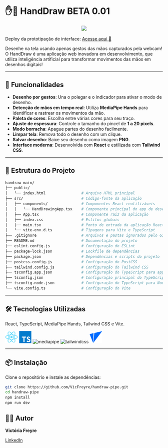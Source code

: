 # ✋🎨 HandDraw BETA 0.01
<p align="center">
  <img src="https://github.com/user-attachments/assets/44ce6b97-feaf-480a-aef9-7b5f8e5d8c06" width="1100" />
</p>

Deploy da prototipação de interface: [Acesse aqui 🚀](https://handraw-gvuj68zs5-vics-projects-becbc9ab.vercel.app/)

Desenhe na tela usando apenas gestos das mãos capturados pela webcam!
O HandDraw é uma aplicação web inovadora em desenvolvimento, que utiliza inteligência artificial para transformar movimentos das mãos em desenhos digitais!

---

## 🚀 Funcionalidades
-  **Desenho por gestos**: Una o polegar e o indicador para ativar o modo de desenho.  
-  **Detecção de mãos em tempo real**: Utiliza **MediaPipe Hands** para identificar e rastrear os movimentos da mão.  
-  **Paleta de cores**: Escolha entre várias cores para seu traço.  
-  **Ajuste de espessura**: Controle o tamanho do pincel de **1 a 20 pixels**.  
-  **Modo borracha**: Apague partes do desenho facilmente.  
-  **Limpar tela**: Remova todo o desenho com um clique.  
-  **Salvar desenho**: Baixe seu desenho como imagem **PNG**.  
-  **Interface moderna**: Desenvolvida com **React** e estilizada com **Tailwind CSS**.  

---

## 📂 Estrutura do Projeto

```bash
handraw-main/
├── public/
│   └── index.html                # Arquivo HTML principal
├── src/                          # Código-fonte da aplicação
│   ├── components/               # Componentes React reutilizáveis
│   │   └── HandDrawingApp.tsx    # Componente principal do app de desenho
│   ├── App.tsx                   # Componente raiz da aplicação
│   ├── index.css                 # Estilos globais
│   ├── main.tsx                  # Ponto de entrada da aplicação React
│   └── vite-env.d.ts             # Tipagens para Vite e TypeScript
├── .gitignore                    # Arquivos e pastas ignorados pelo Git
├── README.md                     # Documentação do projeto
├── eslint.config.js              # Configuração do ESLint
├── package-lock.json             # Lockfile de dependências
├── package.json                  # Dependências e scripts do projeto
├── postcss.config.js             # Configuração do PostCSS
├── tailwind.config.js            # Configuração do Tailwind CSS
├── tsconfig.app.json             # Configuração do TypeScript para app
├── tsconfig.json                 # Configuração principal do TypeScript
├── tsconfig.node.json            # Configuração do TypeScript para Node
└── vite.config.ts                # Configuração do Vite
```
---

## 🛠️ Tecnologias Utilizadas
React, TypeScript, MediaPipe Hands, Tailwind CSS e Vite.
<p align="rigth">
  <img src="https://raw.githubusercontent.com/devicons/devicon/master/icons/react/react-original.svg" alt="react" width="40" height="40"/>  
  <img src="https://raw.githubusercontent.com/devicons/devicon/master/icons/typescript/typescript-original.svg" alt="typescript" width="40" height="40"/>  
  <img src="https://viz.mediapipe.dev/logo.png" alt="mediapipe" width="40" height="40"/>  
  <img src="https://upload.wikimedia.org/wikipedia/commons/d/d5/Tailwind_CSS_Logo.svg" alt="tailwindcss" width="58" height="40"/>  
  <img src="https://raw.githubusercontent.com/devicons/devicon/master/icons/vite/vite-original.svg" alt="vite" width="40" height="40"/>  
</p>


---

## 📦 Instalação

Clone o repositório e instale as dependências:

```bash
git clone https://github.com/VicFreyre/handraw-pipe.git
cd handraw-pipe
npm install
npm run dev
```

## 👩‍💻 Autor

**Victória Freyre**  

[LinkedIn](https://www.linkedin.com/in/vict%C3%B3ria-freyre-220b05291/)



